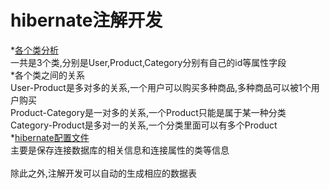 # hibernate注解开发<br>
*[各个类分析](https://github.com/Moujianming/hibernate2/tree/master/src/com/pojo)<br>
一共是3个类,分别是User,Product,Category分别有自己的id等属性字段<br>
*各个类之间的关系<br>
User-Product是多对多的关系,一个用户可以购买多种商品,多种商品可以被1个用户购买<br>
Product-Category是一对多的关系,一个Product只能是属于某一种分类<br>
Category-Product是多对一的关系,一个分类里面可以有多个Product<br>
*[hibernate配置文件](https://github.com/Moujianming/hibernate2/blob/master/src/hibernate.cfg.xml)<br>
主要是保存连接数据库的相关信息和连接属性的类等信息<br>
<br>
除此之外,注解开发可以自动的生成相应的数据表<br>
